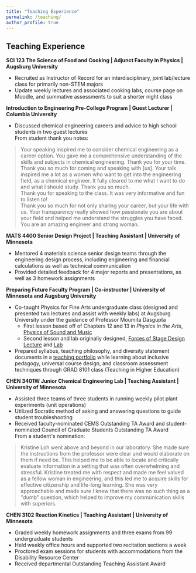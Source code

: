```yaml
---
title: "Teaching Experience"
permalink: /teaching/
author_profile: true
---
```


## Teaching Experience
**SCI 123 The Science of Food and Cooking | Adjunct Faculty in Physics | Augsburg University** <br/>
* Recruited as Instructor of Record for an interdisciplinary, joint lab/lecture class for primarily non-STEM majors
* Update weekly lectures and associated cooking labs, course page on Moodle, and summative assessments to suit a shorter night class 

**Introduction to Engineering Pre-College Program | Guest Lecturer | Columbia University** <br/>
* Discussed chemical engineering careers and advice to high school students in two guest lectures<br/>
From student thank you notes:<br/>
> Your speaking inspired me to consider chemical engineering as a career option. You gave me a comprehensive understanding of the skills and subjects in chemical engineering. Thank you for your time.<br/>
> Thank you so much for coming and speaking with [us]. Your talk inspired me a lot as a women who want to get into the engineering field, as a chemical engineer. It fully cleared to me what I want to do and what I should study. Thank you so much.<br/>
> Thank you for speaking to the class. It was very informative and fun to listen to!<br/>
> Thank you so much for not only sharing your career, but your life with us. Your transparency really showed how passionate you are about your field and helped me understand the struggles you have faced. You are an amazing engineer and strong woman.<br/>

**MATS 4400 Senior Design Project | Teaching Assistant | University of Minnesota** <br/>
* Mentored 4 materials science senior design teams through the engineering design process, including
engineering and financial calculations as well as technical communication
* Provided detailed feedback for 4 major reports and presentations, as well as 3 homework assignments

**Preparing Future Faculty Program | Co-instructor | University of Minnesota and Augsburg University** <br/>
*	Co-taught Physics for Fine Arts undergraduate class (designed and presented two lectures and assist with weekly labs) at Augsburg University under the guidance of Professor Moumita Dasgupta
    * First lesson based off of Chapters 12 and 13 in _Physics in the Arts_, [Physics of Sound and Music](PhysicsofSoundandMusic.pdf)
    * Second lesson and lab originally designed, [Forces of Stage Design Lecture](ForcesofStageDesign.pdf) and [Lab](StageDesignFBDandNormalForce.pdf) 
* Prepared syllabus, teaching philosophy, and diversity statement documents in a [teaching portfolio](Loh_TeachingPortfolio.pdf) while learning about inclusive pedagogy, universal course design, and classroom assessment techniques through GRAD 8101 class (Teaching in Higher Education)

**CHEN 3401W Junior Chemical Engineering Lab | Teaching Assistant | University of Minnesota** <br/>
* Assisted three teams of three students in running weekly pilot plant experiments (unit operations)
* Utilized Socratic method of asking and answering questions to guide student troubleshooting 
* Received faculty-nominated CEMS Outstanding TA Award and student-nominated Council of Graduate Students Outstanding TA Award <br/>
From a student's nomination:
> Kristine Loh went above and beyond in our laboratory. She made sure the instructions from the professor were clear and would elaborate on them if need be. This helped me to be able to locate and critically evaluate information in a setting that was often overwhelming and stressful. Kristine treated me with respect and made me feel valued as a fellow woman in engineering, and this led me to acquire skills for effective citizenship and life-long learning. She was very approachable and made sure I knew that there was no such thing as a "dumb" question, which helped to improve my communication skills with superiors.

**CHEN 3102 Reaction Kinetics | Teaching Assistant | University of Minnesota** <br/>
* Graded weekly homework assignments and three exams from 99 undergraduate students
* Held weekly office hours and supported two recitation sections a week
* Proctored exam sessions for students with accommodations from the Disability Resource Center
* Received departmental Outstanding Teaching Assistant Award
